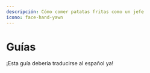 ```yaml
---
descripción: Cómo comer patatas fritas como un jefe
icono: face-hand-yawn
---
```


# Guías

¡Esta guía debería traducirse al español ya!
